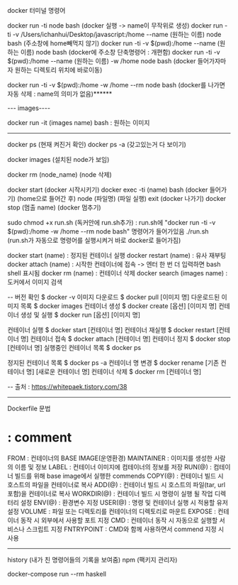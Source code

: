 docker 터미널 명령어

docker run -ti node bash                                                                   (docker 실행 -> name이 무작위로 생성)
docker run -ti -v /Users/ichanhui/Desktop/javascript:/home --name (원하는 이름) node bash     (주소창에 home빼먹지 않기) 
docker run -ti -v $(pwd):/home --name (원하는 이름) node bash                                 (docker에 주소창 단축명령어 : 개편함) 
docker run -ti -v $(pwd):/home --name (원하는 이름) -w /home node bash                        (docker 들어가자마자 원하는 디렉토리 위치에 바로이동)

docker run -ti -v $(pwd):/home -w /home --rm node bash                                     (docker를 나가면 자동 삭제 : name의 의미가 없음)******

--- images----

docker run -it (images name) bash : 원하는 이미지 

--------------

docker ps             (현재 켜진거 확인)
docker ps -a          (갖고있는거 다 보이기)

docker images         (설치된 node가 보임)

docker rm (node_name) (node 삭제)

docker start                    (docker 시작시키기)
docker exec -ti (name) bash     (docker 들어가기)
(home으로 들어간 후) node (파일명)   (파일 실행)
exit                            (docker 나가기)
docker stop (멈출 name)          (docker 멈추기)

sudo chmod +x run.sh          (독커안에 run.sh추가) : run.sh에 "docker run -ti -v $(pwd):/home -w /home --rm node bash" 명령어가 들어가있음
./run.sh                      (run.sh가 자동으로 명령어를 실행시켜거 바로 docker로 들어가짐)


docker start (name)         : 정지된 컨테이너 실행
docker restart (name)       : 유사 재부팅
docker attach (name)        : 시작한 컨테이너에 접속 -> 엔터 한 번 더 입력하면 bash shell 표시됨
docker rm (name)            : 컨테이너 삭제
docker search (images name) : 도커에서 이미지 검색

--
버전 확인	                   $ docker -v
이미지 다운로드	              $ docker pull [이미지 명]
다운로드된 이미지 목록     	    $ docker images
컨테이너 생성	                $ docker create [옵션] [이미지 명]
컨테이너 생성 및 실행	        $ docker run [옵션] [이미지 명]

컨테이너 실행	               $ docker start [컨테이너 명]
컨테이너 재실행	             $ docker restart [컨테이너 명]
컨테이너 접속	               $ docker attach [컨테이너 명]
컨테이너 정지	               $ docker stop [컨테이너 명]
실행중인 컨테이너 목록	        $ docker ps

정지된 컨테이너 목록	          $ docker ps -a
컨테이너 명 변경	              $ docker rename [기존 컨테이너 명] [새로운 컨테이너 명]
컨테이너 삭제	                 $ docker rm [컨테이너 명]

-- 출처 : https://whitepaek.tistory.com/38

-----------------------------------------------------------
Dockerfile 문법

#			: comment
FROM 		: 컨테이너의 BASE IMAGE(운영환경)
MAINTAINER  : 이미지를 생성한 사람의 이름 및 정보
LABEL 		: 컨테이너 이미지에 컴테이너의 정보를 저장
RUN(@) 		: 컴테이너 빌드를 위해 base image에서 실행한 commends
COPY(@)	: 컨테이너 빌드 시 호스트의 파일을 컨테이너로 복사
ADD(@)		: 컨테이너 빌드 시 호스트의 파일(tar, url포함)을 컨테이너로 복사
WORKDIR(@)	: 컨테이너 빌드 시 명령이 실행 될 작업 디렉터리 설정
ENV(@)		: 환경변수 지정
USER(@)		: 명령 및 컨테이너 실행 시 적용할 유저 설정
VOLUME		: 파일 또는 디렉토리를 컨테이너의 디렉토리로 마운트
EXPOSE		: 컨테이너 동작 시 외부에서 사용할 포트 지정
CMD		: 컨테이너 동작 시 자동으로 실행할 서비스나 스크립트 지정
FNTRYPOINT	: CMD와 함께 사용하면서 commend 지정 시 사용

-----------------------------------------------------------
history (내가 친 명령어들의 기록을 보여줌)
npm     (팩키지 관리자)


docker-compose run --rm haskell
